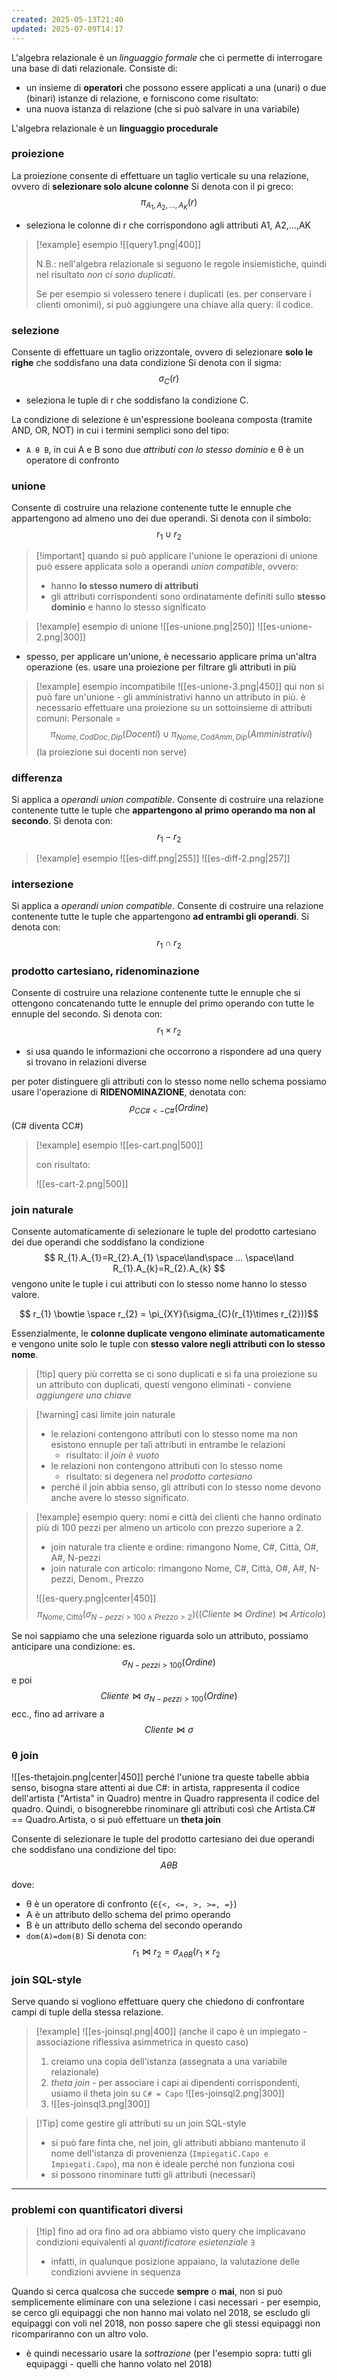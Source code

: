 ```yaml
---
created: 2025-05-13T21:40
updated: 2025-07-09T14:17
---
```

L'algebra relazionale è un *linguaggio formale* che ci permette di interrogare una base di dati relazionale. Consiste di:
- un insieme di **operatori** che possono essere applicati a una (unari) o due (binari) istanze di relazione, e forniscono come risultato:
- una nuova istanza di relazione (che si può salvare in una variabile)

L'algebra relazionale è un **linguaggio procedurale**

### proiezione
La proiezione consente di effettuare un taglio verticale su una relazione, ovvero di **selezionare solo alcune colonne**
Si denota con il pi greco:
$$\pi_{A_1, A_2, \ldots, A_K}(r)$$
- seleziona le colonne di r che corrispondono agli attributi A1, A2,...,AK

> [!example] esempio
> ![[query1.png|400]]
>  
>  N.B.: nell'algebra relazionale si seguono le regole insiemistiche, quindi nel risultato *non ci sono duplicati*.
>   
>  Se per esempio si volessero tenere i duplicati (es. per conservare i clienti omonimi), si può aggiungere una chiave alla query: il codice.

### selezione
Consente di effettuare un taglio orizzontale, ovvero di selezionare **solo le righe** che soddisfano una data condizione
Si denota con il sigma:
$$\sigma_{C}(r)$$
- seleziona le tuple di r che soddisfano la condizione C.

La condizione di selezione è un'espressione booleana composta (tramite AND, OR, NOT) in cui i termini semplici sono del tipo:
- `A θ B`, in cui A e B sono due *attributi con lo stesso dominio* e θ è un operatore di confronto

### unione
Consente di costruire una relazione contenente tutte le ennuple che appartengono ad almeno uno dei due operandi.
Si denota con il simbolo:
$$ r_{1} \cup r_{2} $$

>[!important] quando si può applicare l'unione
>le operazioni di unione può essere applicata solo a operandi *union compatible*, ovvero:
>- hanno **lo stesso numero di attributi**
>- gli attributi corrispondenti sono ordinatamente definiti sullo **stesso dominio** e hanno lo stesso significato

>[!example] esempio di unione
> ![[es-unione.png|250]] ![[es-unione-2.png|300]]

- spesso, per applicare un'unione, è necessario applicare prima un'altra operazione (es. usare una proiezione per filtrare gli attributi in più

>[!example] esempio incompatibile
>![[es-unione-3.png|450]] 
>qui non si può fare un'unione - gli amministrativi hanno un attributo in più.
>è necessario effettuare una proiezione su un sottoinsieme di attributi comuni:
>Personale =
>$$ \pi_{Nome, CodDoc, Dip} (Docenti) \cup \pi_{Nome, CodAmm, Dip} (Amministrativi) $$
>(la proiezione sui docenti non serve)

### differenza
Si applica a *operandi union compatible*. Consente di costruire una relazione contenente tutte le tuple che **appartengono al primo operando ma non al secondo**.
Si denota con:
$$ r_{1} - r_{2} $$

>[!example] esempio
>![[es-diff.png|255]] ![[es-diff-2.png|257]]

### intersezione
Si applica a *operandi union compatible*. Consente di costruire una relazione contenente tutte le tuple che appartengono **ad entrambi gli operandi**.
Si denota con:
$$ r_{1} \cap r_{2}$$

### prodotto cartesiano, ridenominazione
Consente di costruire una relazione contenente tutte le ennuple che si ottengono concatenando tutte le ennuple del primo operando con tutte le ennuple del secondo.
Si denota con:
$$ r_{1} \times r_{2} $$
- si usa quando le informazioni che occorrono a rispondere ad una query si trovano in relazioni diverse

per poter distinguere gli attributi con lo stesso nome nello schema possiamo usare l'operazione di **RIDENOMINAZIONE**, denotata con: 
$$ \rho_{CC\#<-C\#}(Ordine) $$
(C# diventa CC#)

>[!example] esempio
>![[es-cart.png|500]]
>
>con risultato: 
> 
>![[es-cart-2.png|500]]
>

### join naturale
Consente automaticamente di selezionare le tuple del prodotto cartesiano dei due operandi che soddisfano la condizione
$$ R_{1}.A_{1}=R_{2}.A_{1} \space\land\space ... \space\land R_{1}.A_{k}=R_{2}.A_{k} $$
vengono unite le tuple i cui attributi con lo stesso nome hanno lo stesso valore.

$$ r_{1} \bowtie \space r_{2} = \pi_{XY}(\sigma_{C}(r_{1}\times r_{2}))$$

Essenzialmente, le **colonne duplicate vengono eliminate automaticamente** e vengono unite solo le tuple con **stesso valore negli attributi con lo stesso nome**.

>[!tip] query più corretta
se ci sono duplicati e si fa una proiezione su un attributo con duplicati, questi vengono eliminati - conviene *aggiungere una chiave*

>[!warning] casi limite join naturale
>- le relazioni contengono attributi con lo stesso nome ma non esistono ennuple per tali attributi in entrambe le relazioni
>	- risultato: il *join è vuoto*
>- le relazioni non contengono attributi con lo stesso nome
>	- risultato: si degenera nel *prodotto cartesiano*
> - perché il join abbia senso, gli attributi con lo stesso nome devono anche avere lo stesso significato.

> [!example] esempio
> query: nomi e città dei clienti che hanno ordinato più di 100 pezzi per almeno un articolo con prezzo superiore a 2.
> - join naturale tra cliente e ordine: rimangono Nome, C#, Città, O#, A#, N-pezzi
> - join naturale con articolo: rimangono Nome, C#, Città, O#, A#, N-pezzi, Denom., Prezzo
> 
> ![[es-query.png|center|450]]
> $$ \pi_{Nome, Città}(\sigma_{N-pezzi>100 \land Prezzo>2})((Cliente\bowtie Ordine)\bowtie Articolo) $$
> 
Se noi sappiamo che una selezione riguarda solo un attributo, possiamo anticipare una condizione:
es.  $$ \sigma_{N-pezzi>100}(Ordine)$$
e poi $$Cliente\bowtie \sigma_{N-pezzi>100}(Ordine)$$
ecc., fino ad arrivare a
$$ Cliente \bowtie \sigma$$

### θ join
![[es-thetajoin.png|center|450]]
perché l'unione tra queste tabelle abbia senso, bisogna stare attenti ai due C#: in artista, rappresenta il codice dell'artista ("Artista" in Quadro) mentre in Quadro rappresenta il codice del quadro.
Quindi, o bisognerebbe rinominare gli attributi così che Artista.C# == Quadro.Artista, o si può effettuare un **theta join**

Consente di selezionare le tuple del prodotto cartesiano dei due operandi che soddisfano una condizione del tipo:
$$A \theta B$$

dove:
- θ è un operatore di confronto (`∈{<, <=, >, >=, =}`)
- A è un attributo dello schema del primo operando
- B è un attributo dello schema del secondo operando
- `dom(A)=dom(B)`
Si denota con:
$$r_{1}\bowtie r_{2} = \sigma_{A\theta B}(r_{1}\times r_{2}$$

### join SQL-style
Serve quando si vogliono effettuare query che chiedono di confrontare campi di tuple della stessa relazione.
>[!example]
>![[es-joinsql.png|400]]
>(anche il capo è un impiegato - associazione riflessiva asimmetrica in questo caso)
> 1) creiamo una copia dell'istanza (assegnata a una variabile relazionale)
> 2) *theta join* - per associare i capi ai dipendenti corrispondenti, usiamo il theta join su `C# = Capo`
> 	![[es-joinsql2.png|300]]
> 3) ![[es-joinsql3.png|300]]

>[!Tip] come gestire gli attributi su un join SQL-style
>- si può fare finta che, nel join, gli attributi abbiano mantenuto il nome dell'istanza di provenienza (`ImpiegatiC.Capo e Impiegati.Capo`), ma non è ideale perché non funziona così
>- si possono rinominare tutti gli attributi (necessari) 

---
### problemi con quantificatori diversi
>[!tip] fino ad ora
>fino ad ora abbiamo visto query che implicavano condizioni equivalenti al *quantificatore esietenziale* `∃`
>- infatti, in qualunque posizione appaiano, la valutazione delle condizioni avviene in sequenza

Quando si cerca qualcosa che succede **sempre** o **mai**, non si può semplicemente eliminare con una selezione i casi necessari - per esempio, se cerco gli equipaggi che non hanno mai volato nel 2018, se escludo gli equipaggi con voli nel 2018, non posso sapere che gli stessi equipaggi non ricompariranno con un altro volo.

- è quindi necessario usare la *sottrazione* (per l'esempio sopra: tutti gli equipaggi - quelli che hanno volato nel 2018)

